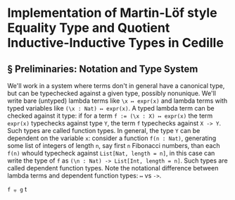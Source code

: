 Implementation of Martin-Löf style Equality Type and Quotient Inductive-Inductive Types in Cedille
==================================================================================================

§ Preliminaries: Notation and Type System
-----------------------------------------

We'll work in a system where terms don't in general have a canonical type, but can be typechecked against a given type, possibly nonunique. We'll write bare (untyped) lambda terms like `\x ↦ expr(x)` and lambda terms with typed variables like `(\x : Nat) ↦ expr(x)`. A typed lambda term can be checked against it type: if for a term `f := (\x : X) ↦ expr(x)` the term `expr(x)` typechecks against type `Y`, the term `f` typechecks against `X -> Y`. Such types are called function types. In general, the type `Y` can be dependent on the variable `x`: consider a function `f(n : Nat)`, generating some list of integers of length `n`, say first `n` Fibonacci numbers, than each `f(n)` whould typecheck against `List[Nat, length = n]`, in this case can write the type of `f` as `(\n : Nat) -> List[Int, length = n]`. Such types are called dependent function types. Note the notational difference between lambda terms and dependent function types: `↦` vs `->`.



`f ⩦ g` t
